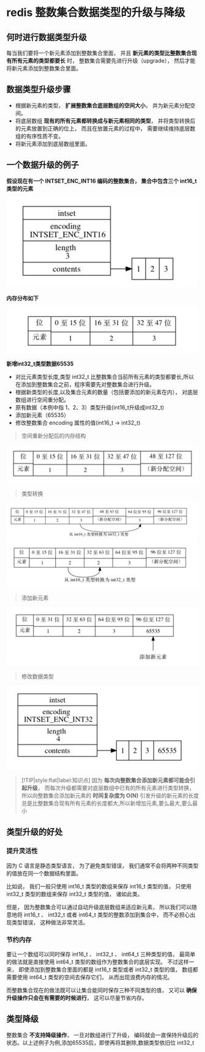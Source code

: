 # redis 整数集合数据类型的升级与降级

## 何时进行数据类型升级

每当我们要将一个新元素添加到整数集合里面， 并且 **新元素的类型比整数集合现有所有元素的类型都要长** 时， 整数集合需要先进行升级（upgrade）， 然后才能将新元素添加到整数集合里面。

## 数据类型升级步骤

- 根据新元素的类型， **扩展整数集合底层数组的空间大小**， 并为新元素分配空间。
- 将底层数组 **现有的所有元素都转换成与新元素相同的类型**， 并将类型转换后的元素放置到正确的位上， 而且在放置元素的过程中， 需要继续维持底层数组的有序性质不变。
- 将新元素添加到底层数组里面。

## 一个数据升级的例子

**假设现在有一个 INTSET_ENC_INT16 编码的整数集合， 集合中包含三个 int16_t 类型的元素**

![int16_t类型的整数集合](/img/redis/整数集合/int16_t类型的整数集合.png)

**内存分布如下**

![int16_t类型整数集合内存分布](/img/redis/整数集合/int16_t整数集合内存分布.png)

**新增int32_t类型数据65535**

- 对比元素类型长度,类型 int32_t 比整数集合当前所有元素的类型都要长,所以在添加到整数集合之前，程序需要先对整数集合进行升级。
- 根据新类型的长度,以及集合元素的数量（包括要添加的新元素在内）， 对底层数组进行空间重分配。
- 原有数据（本例中指 1、2、3）类型升级(int16_t升级成int32_t)
- 添加新元素（65535）
- 修改整数集合 encoding 属性的值(int16_t -> int32_t)

> 空间重新分配后的内存结构

![空间重新分配后的内存结构](/img/redis/整数集合/空间重新分配后的内存结构.png)

> 类型转换

![对元素3进行类型转换](/img/redis/整数集合/对元素3进行类型转换.png)
![对元素2进行类型转换](/img/redis/整数集合/对元素2进行类型转换.png)

> 添加新元素

![添加新元素](/img/redis/整数集合/添加新元素.png)

> 修改数据类型

![修改数据类型标示](/img/redis/整数集合/修改数据类型标示.png)

> [!TIP|style:flat|label:知识点]
> 因为 **每次向整数集合添加新元素都可能会引起升级**， 而每次升级都需要对底层数组中已有的所有元素进行类型转换， 所以向整数集合添加新元素的 **时间复杂度为 O(N)**
> 引发升级的新元素的长度总是比整数集合现有所有元素的长度都大,所以新增加元素,要么最大,要么最小

## 类型升级的好处

### 提升灵活性

因为 C 语言是静态类型语言， 为了避免类型错误， 我们通常不会将两种不同类型的值放在同一个数据结构里面。

比如说， 我们一般只使用 int16_t 类型的数组来保存 int16_t 类型的值， 只使用 int32_t 类型的数组来保存 int32_t 类型的值， 诸如此类。

但是， 因为整数集合可以通过自动升级底层数组来适应新元素， 所以我们可以随意地将 int16_t 、 int32_t 或者 int64_t 类型的整数添加到集合中， 而不必担心出现类型错误， 这种做法非常灵活。

### 节约内存

要让一个数组可以同时保存 int16_t 、 int32_t 、 int64_t 三种类型的值， 最简单的做法就是直接使用 int64_t 类型的数组作为整数集合的底层实现。 不过这样一来， 即使添加到整数集合里面的都是 int16_t 类型或者 int32_t 类型的值， 数组都需要使用 int64_t 类型的空间去保存它们， 从而出现浪费内存的情况。

而整数集合现在的做法既可以让集合能同时保存三种不同类型的值， 又可以 **确保升级操作只会在有需要的时候进行**， 这可以尽量节省内存。

## 类型降级

整数集合 **不支持降级操作**， 一旦对数组进行了升级， 编码就会一直保持升级后的状态。以上述例子为例,添加65535后，即使再将其删除,数据类型依旧位 int32_t
